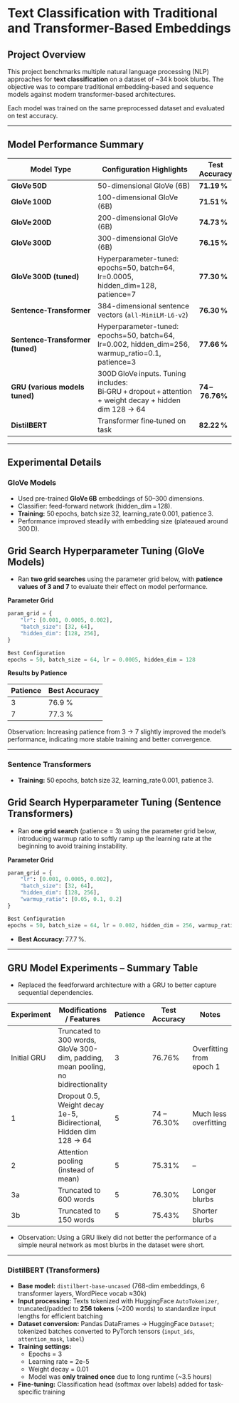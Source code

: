 # Text Classification with Traditional and Transformer-Based Embeddings

## Project Overview
This project benchmarks multiple natural language processing (NLP) approaches for **text classification** on a dataset of ~34 k book blurbs.
The objective was to compare traditional embedding-based and sequence models against modern transformer-based architectures.

Each model was trained on the same preprocessed dataset and evaluated on test accuracy.

---

## Model Performance Summary

| Model Type | Configuration Highlights | Test Accuracy |
|-------------|--------------------------|----------------|
| **GloVe 50D** | 50-dimensional GloVe (6B) | **71.19 %** |
| **GloVe 100D** | 100-dimensional GloVe (6B) | **71.51 %** |
| **GloVe 200D** | 200-dimensional GloVe (6B) | **74.73 %** |
| **GloVe 300D** | 300-dimensional GloVe (6B) | **76.15 %** |
| **GloVe 300D (tuned)** | Hyperparameter-tuned: epochs=50, batch=64, lr=0.0005, hidden_dim=128, patience=7 | **77.30 %** |
| **Sentence‑Transformer** | 384-dimensional sentence vectors (`all‑MiniLM‑L6‑v2`) | **76.30 %** |
| **Sentence‑Transformer (tuned)** | Hyperparameter-tuned: epochs=50, batch=64, lr=0.002, hidden_dim=256, warmup_ratio=0.1, patience=3 | **77.66 %** |
| **GRU (various models tuned)** | 300D GloVe inputs. Tuning includes: Bi‑GRU + dropout + attention + weight decay + hidden dim 128 -> 64 | **74 – 76.76%** |
| **DistilBERT** | Transformer fine‑tuned on task | **82.22 %** |


---

## Experimental Details

### GloVe Models
- Used pre-trained **GloVe 6B** embeddings of 50–300 dimensions.  
- Classifier: feed-forward network (hidden_dim = 128).  
- **Training:** 50 epochs, batch size 32, learning_rate 0.001, patience 3.  
- Performance improved steadily with embedding size (plateaued around 300 D).


## Grid Search Hyperparameter Tuning (GloVe Models)

- Ran **two grid searches** using the parameter grid below, with **patience values of 3 and 7** to evaluate their effect on model performance.

**Parameter Grid**
```python
param_grid = {
    "lr": [0.001, 0.0005, 0.002],
    "batch_size": [32, 64],
    "hidden_dim": [128, 256],
}

Best Configuration
epochs = 50, batch_size = 64, lr = 0.0005, hidden_dim = 128
```

**Results by Patience**

| Patience | Best Accuracy |
| -------- | ------------- |
| 3        | 76.9 %        |
| 7        | 77.3 %        |


Observation:
Increasing patience from 3 → 7 slightly improved the model’s performance, indicating more stable training and better convergence.

---

### Sentence Transformers


- **Training:** 50 epochs, batch size 32, learning_rate 0.001, patience 3.

##  Grid Search Hyperparameter Tuning (Sentence Transformers)

- Ran **one grid search** (patience = 3) using the parameter grid below, introducing warmup ratio to softly ramp up the learning rate at the beginning to avoid training instability.

**Parameter Grid**
```python
param_grid = {
    "lr": [0.001, 0.0005, 0.002],
    "batch_size": [32, 64],
    "hidden_dim": [128, 256],
    "warmup_ratio": [0.05, 0.1, 0.2]
}

Best Configuration
epochs = 50, batch_size = 64, lr = 0.002, hidden_dim = 256, warmup_ratio = 0.1
```

- **Best Accuracy:** 77.7 %.  



---

## GRU Model Experiments – Summary Table

- Replaced the feedforward architecture with a GRU to better capture sequential dependencies.

| Experiment | Modifications / Features | Patience | Test Accuracy | Notes |
|------------|-------------------------|----------|---------------|-------|
| Initial GRU | Truncated to 300 words, GloVe 300-dim, padding, mean pooling, no bidirectionality | 3 | 76.76% | Overfitting from epoch 1 |
| 1 | Dropout 0.5, Weight decay 1e-5, Bidirectional, Hidden dim 128 → 64 | 5 | 74 – 76.30% | Much less overfitting |
| 2 | Attention pooling (instead of mean) | 5 | 75.31% | – |
| 3a | Truncated to 600 words | 5 | 76.30% | Longer blurbs |
| 3b | Truncated to 150 words | 5 | 75.43% | Shorter blurbs |

- Observation: Using a GRU likely did not better the performance of a simple neural network as most blurbs in the dataset were short.
---

### DistilBERT (Transformers)
  
- **Base model:** `distilbert-base-uncased` (768-dim embeddings, 6 transformer layers, WordPiece vocab ≈30k)  
- **Input processing:** Texts tokenized with HuggingFace `AutoTokenizer`, truncated/padded to **256 tokens** (~200 words) to standardize input lengths for efficient batching  
- **Dataset conversion:** Pandas DataFrames → HuggingFace `Dataset`; tokenized batches converted to PyTorch tensors (`input_ids`, `attention_mask`, `label`)  
- **Training settings:**  
  - Epochs = 3  
  - Learning rate = 2e-5  
  - Weight decay = 0.01  
  - Model was **only trained once** due to long runtime (~3.5 hours)  
- **Fine-tuning:** Classification head (softmax over labels) added for task-specific training


